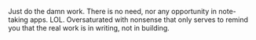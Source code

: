 Just do the damn work.
There is no need, nor any opportunity in note-taking apps. LOL.
Oversaturated with nonsense that only serves to remind you that the real work is in writing, not in building.
